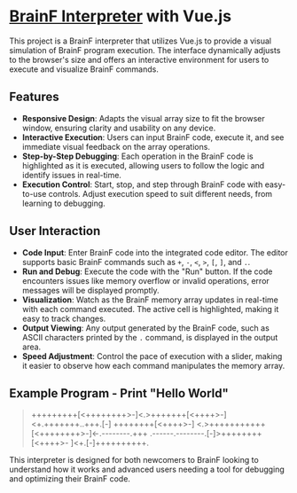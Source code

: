 # [BrainF Interpreter](https://sooraj-gupta.github.io/brainfvisualizer) with Vue.js

This project is a BrainF interpreter that utilizes Vue.js to provide a visual simulation of BrainF program execution. The interface dynamically adjusts to the browser's size and offers an interactive environment for users to execute and visualize BrainF commands.

## Features

- **Responsive Design**: Adapts the visual array size to fit the browser window, ensuring clarity and usability on any device.
- **Interactive Execution**: Users can input BrainF code, execute it, and see immediate visual feedback on the array operations.
- **Step-by-Step Debugging**: Each operation in the BrainF code is highlighted as it is executed, allowing users to follow the logic and identify issues in real-time.
- **Execution Control**: Start, stop, and step through BrainF code with easy-to-use controls. Adjust execution speed to suit different needs, from learning to debugging.

## User Interaction

- **Code Input**: Enter BrainF code into the integrated code editor. The editor supports basic BrainF commands such as `+`, `-`, `<`, `>`, `[`, `]`, and `.`.
- **Run and Debug**: Execute the code with the "Run" button. If the code encounters issues like memory overflow or invalid operations, error messages will be displayed promptly.
- **Visualization**: Watch as the BrainF memory array updates in real-time with each command executed. The active cell is highlighted, making it easy to track changes.
- **Output Viewing**: Any output generated by the BrainF code, such as ASCII characters printed by the `.` command, is displayed in the output area.
- **Speed Adjustment**: Control the pace of execution with a slider, making it easier to observe how each command manipulates the memory array.

## Example Program - Print "Hello World"
  >+++++++++[<++++++++>-]<.>+++++++[<++++>-]<+.+++++++..+++.[-]
>++++++++[<++++>-] <.>+++++++++++[<++++++++>-]<-.--------.+++
.------.--------.[-]>++++++++[<++++>- ]<+.[-]++++++++++.

This interpreter is designed for both newcomers to BrainF looking to understand how it works and advanced users needing a tool for debugging and optimizing their BrainF code.
